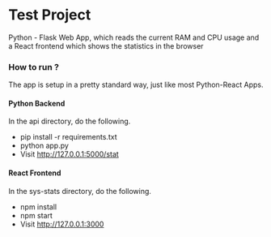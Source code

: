 # Test Project

Python - Flask Web App, which reads the current RAM and CPU usage and a React frontend which shows the statistics in the browser

### How to run ?
The app is setup in a pretty standard way, just like most Python-React Apps.
#### Python Backend
In the api directory, do the following.
- pip install -r requirements.txt
- python app.py
- Visit http://127.0.0.1:5000/stat
#### React Frontend
In the sys-stats directory, do the following.
- npm install
- npm start
- Visit http://127.0.0.1:3000
